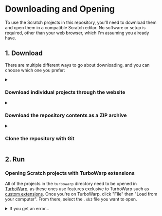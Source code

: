 # Downloading and Opening

To use the Scratch projects in this repository, you'll need to download them and open them in a compatible Scratch editor. No software or setup is required, other than your web browser, which I'm assuming you already have.

## 1. Download

There are multiple different ways to go about downloading, and you can choose which one you prefer:

<details><summary><h3>Download individual projects through the website</h3></summary>

  This is the easiest way to get going if you just want a few projects from time to time.

  To do this, simply navigate to the `.sb3` file you want in the Code tab and click the download button. For example, to download Drag Across Windows, navigate to `turbowarp` → `proofs-of-concepts` → `drag-across-windows` → `Drag Across Windows.sb3` then click the download button.

  > **Note**
  > You will need to repeat this manually whenever the projects are updated.

</details>

<details><summary><h3>Download the repository contents as a ZIP archive</h3></summary>

  If you want to download everything at once to have, you can download an archive of the entire repository by navigating to the Code tab, opening the "Code" dropdown, then clicking "Download ZIP".

  After downloading the archive, extract the `.sb3` file you want.

  > **Note**
  > You will need to repeat this manually whenever the projects are updated.

</details>

<details><summary><h3>Clone the repository with Git</h3></summary>

  Prerequisites:
  - [Git](https://git-scm.com/) (you can also [use GitHub Desktop](https://docs.github.com/en/desktop/contributing-and-collaborating-using-github-desktop/adding-and-cloning-repositories/cloning-a-repository-from-github-to-github-desktop))

  If you want something a little faster, you can use Git to [clone the repository](https://docs.github.com/en/get-started/using-git/getting-changes-from-a-remote-repository). You can even [ask Git to pull changes](https://docs.github.com/en/get-started/using-git/getting-changes-from-a-remote-repository#pulling-changes-from-a-remote-repository) and it will do the rest - much more convenient than redownloading, extracting, and overwriting manually just to get updates.

</details>

## 2. Run

### Opening Scratch projects with TurboWarp extensions

All of the projects in the `turbowarp` directory need to be opened in [TurboWarp](https://turbowarp.org), as these ones use features exclusive to TurboWarp such as [custom extensions](https://extensions.turbowarp.org/). Once you're on TurboWarp, click "File" then "Load from your computer". From there, select the `.sb3` file you want to open.

<details><summary>If you get an error...</summary>

  #### Check that the extension is supported

  If you decide to use [TurboWarp Desktop](https://desktop.turbowarp.org/), be aware that it comes with a copy of all extensions from the official [TurboWarp Extension Gallery](https://extensions.turbowarp.org/). This means that they work offline but might be outdated. Try again on the website or try updating TurboWarp Desktop.

  #### Don't double-click the file!

  It's super easy to just double-click by habit and be done, but it won't work for these. Unless you have set `.sb3` files to open in TurboWarp Desktop, you're obviously going to encounter an error because it is probably opening in the Scratch app instead, which does not support the TurboWarp features used in these projects.

</details>
